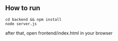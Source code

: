 ## How to run

```
cd backend && npm install
node server.js
```

after that, open frontend/index.html in your browser